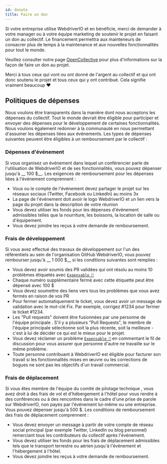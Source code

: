 ```yaml
---
id: donate
title: Faire un don
---
```


Si votre entreprise utilise WebdriverIO et en bénéficie, merci de demander à votre manager ou à votre équipe marketing de soutenir le projet en faisant un don au collectif. Le financement permettra aux mainteneurs de consacrer plus de temps à la maintenance et aux nouvelles fonctionnalités pour tout le monde.

Veuillez consulter notre page [OpenCollective](https://opencollective.com/webdriverio) pour plus d'informations sur la façon de faire un don au projet.

Merci à tous ceux qui vont ou ont donné de l'argent au collectif et qui ont donc soutenu le projet et tous ceux qui y ont contribué. Cela signifie vraiment beaucoup ❤️

## Politiques de dépenses

Nous voulons être transparents dans la manière dont nous acceptons les dépenses du collectif. Tout le monde devrait être éligible pour participer et envoyer des dépenses pour le développement de certaines fonctionnalités. Nous voulons également redonner à la communauté en nous permettant d'assumer les dépenses liées aux événements. Les types de dépenses suivantes peuvent être éligibles à un remboursement par le collectif :

### Dépenses d'événement

Si vous organisez un événement dans lequel un conférencier parle de l'utilisation de WebdriverIO et de ses fonctionnalités, vous pouvez dépenser jusqu'à __ 100 $__. Les exigences de remboursement pour les dépenses liées à l'événement comprennent :

- Vous ou le compte de l'événement devez partager le projet sur les réseaux sociaux (Twitter, Facebook ou LinkedIn) au moins 3x
- La page de l'événement doit avoir le logo WebdriverIO et un lien vers la page du projet dans la description de votre réunion
- Vous devez utiliser les fonds pour les dépenses d'événement admissibles telles que la nourriture, les boissons, la location de salle ou d'équipement.
- Vous devez joindre les reçus à votre demande de remboursement.

### Frais de développement

Si vous avez effectué des travaux de développement sur l'un des référentiels au sein de l'organisation GitHub WebdriverIO, vous pouvez rembourser jusqu'à __ 1 000 $__ si les conditions suivantes sont remplies :

- Vous devez avoir soumis des PR validées qui ont résolu au moins 10 problèmes étiquetés avec [`Expensable 💸`](https://github.com/webdriverio/webdriverio/labels/Expensable%20%F0%9F%92%B8)
- Chaque numéro supplémentaire fermé avec cette étiquette peut être dépensé avec 100 $
- Vous devez soumettre des liens vers tous les problèmes que vous avez fermés en raison de vos PR
- Pour fermer automatiquement le ticket, vous devez avoir un message de validation avec le mot-clé Fix. Par exemple, corrigez #1234 pour fermer le ticket #1234.
- Les "Pull requests" doivent être fusionnées par une personne de l'équipe principale [](https://github.com/webdriverio/webdriverio/blob/main/AUTHORS.md#tsc-technical-steering-committee). S'il y a plusieurs "Pull Requests", le membre de l'équipe principale sélectionne soit la plus récente, soit la meilleure - c'est à lui de décider ce qui est le mieux pour le projet.
- Vous devez réclamer un problème [`Expensable 💸`](https://github.com/webdriverio/webdriverio/labels/Expensable%20%F0%9F%92%B8) en commentant le fil de discussion pour vous assurer que personne d'autre ne travaille sur le même problème.
- Toute personne contribuant à WebdriverIO est éligible pour facturer son travail si les fonctionnalités mises en œuvre ou les corrections de bogues ne sont pas les objectifs d'un travail commercial.

### Frais de déplacement

Si vous êtes membre de l'équipe du comité de pilotage technique [](https://github.com/webdriverio/webdriverio/blob/main/AUTHORS.md#tsc-technical-steering-committee) , vous avez droit à des frais de vol et d'hébergement à l'hôtel pour vous rendre à des conférences ou à des rencontres dans le cadre d'une prise de parole sur WebdriverIO, non payés par l'événement lui-même ou une entreprise. Vous pouvez dépenser jusqu'à 500 $. Les conditions de remboursement des frais de déplacement comprennent :

- Vous devez envoyer un message à partir de votre compte de réseau social principal (par exemple Twitter, LinkedIn ou blog personnel) remerciant tous les contributeurs du collectif après l'événement.
- Vous devez utiliser les fonds pour les frais de déplacement admissibles tels que le transport terrestre ou aérien jusqu'à l'événement et l'hébergement à l'hôtel.
- Vous devez joindre les reçus à votre demande de remboursement.
